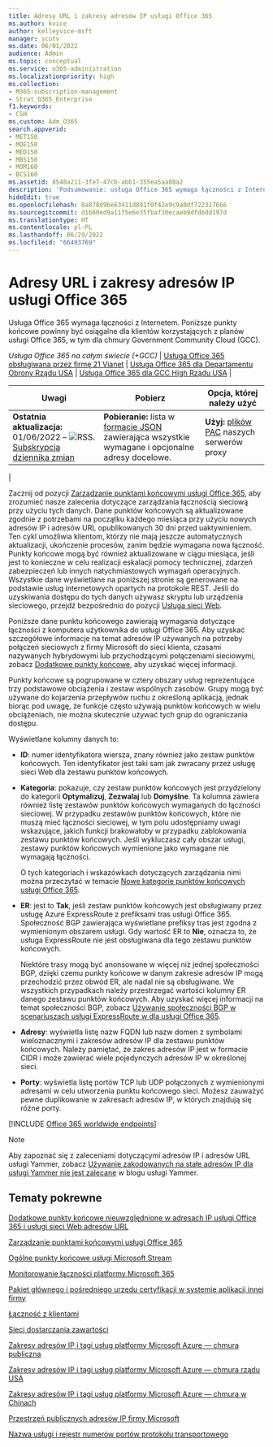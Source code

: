 ```yaml
---
title: Adresy URL i zakresy adresów IP usługi Office 365
ms.author: kvice
author: kelleyvice-msft
manager: scotv
ms.date: 06/01/2022
audience: Admin
ms.topic: conceptual
ms.service: o365-administration
ms.localizationpriority: high
ms.collection:
- M365-subscription-management
- Strat_O365_Enterprise
f1.keywords:
- CSH
ms.custom: Adm_O365
search.appverid:
- MET150
- MOE150
- MED150
- MBS150
- MOM160
- BCS160
ms.assetid: 8548a211-3fe7-47cb-abb1-355ea5aa88a2
description: 'Podsumowanie: usługa Office 365 wymaga łączności z Internetem. Poniższe punkty końcowe powinny być osiągalne dla klientów korzystających z planów usługi Office 365, w tym dla chmury Government Community Cloud (GCC).'
hideEdit: true
ms.openlocfilehash: 8a878d9be63411d891f0f42e9c9a0df722317666
ms.sourcegitcommit: d1b60ed9a11f5e6e35fbaf30ecaeb9dfd6dd197d
ms.translationtype: HT
ms.contentlocale: pl-PL
ms.lasthandoff: 06/29/2022
ms.locfileid: "66493769"
---
```

# <a name="office-365-urls-and-ip-address-ranges"></a>Adresy URL i zakresy adresów IP usługi Office 365

Usługa Office 365 wymaga łączności z Internetem. Poniższe punkty końcowe powinny być osiągalne dla klientów korzystających z planów usługi Office 365, w tym dla chmury Government Community Cloud (GCC).
  
*Usługa Office 365 na całym świecie (+GCC)* \| [Usługa Office 365 obsługiwana przez firmę 21 Vianet](urls-and-ip-address-ranges-21vianet.md) \| [Usługa Office 365 dla Departamentu Obrony Rządu USA](microsoft-365-u-s-government-dod-endpoints.md) \| [Usługa Office 365 dla GCC High Rządu USA](microsoft-365-u-s-government-gcc-high-endpoints.md) \|

|Uwagi|Pobierz|Opcja, której należy użyć|
|---|---|---|
|**Ostatnia aktualizacja:** 01/06/2022 – ![RSS.](../media/5dc6bb29-25db-4f44-9580-77c735492c4b.png) [Subskrypcja dziennika zmian](https://endpoints.office.com/version/worldwide?allversions=true&format=rss&clientrequestid=b10c5ed1-bad1-445f-b386-b919946339a7)|**Pobieranie:** lista w [formacie JSON](https://endpoints.office.com/endpoints/worldwide?clientrequestid=b10c5ed1-bad1-445f-b386-b919946339a7) zawierająca wszystkie wymagane i opcjonalne adresy docelowe.|**Użyj:** [plików PAC](managing-office-365-endpoints.md#pacfiles) naszych serwerów proxy|
|

Zacznij od pozycji [Zarządzanie punktami końcowymi usługi Office 365](managing-office-365-endpoints.md), aby zrozumieć nasze zalecenia dotyczące zarządzania łącznością sieciową przy użyciu tych danych. Dane punktów końcowych są aktualizowane zgodnie z potrzebami na początku każdego miesiąca przy użyciu nowych adresów IP i adresów URL opublikowanych 30 dni przed uaktywnieniem. Ten cykl umożliwia klientom, którzy nie mają jeszcze automatycznych aktualizacji, ukończenie procesów, zanim będzie wymagana nowa łączność. Punkty końcowe mogą być również aktualizowane w ciągu miesiąca, jeśli jest to konieczne w celu realizacji eskalacji pomocy technicznej, zdarzeń zabezpieczeń lub innych natychmiastowych wymagań operacyjnych. Wszystkie dane wyświetlane na poniższej stronie są generowane na podstawie usług internetowych opartych na protokole REST. Jeśli do uzyskiwania dostępu do tych danych używasz skryptu lub urządzenia sieciowego, przejdź bezpośrednio do pozycji [Usługa sieci Web](microsoft-365-ip-web-service.md).

Poniższe dane punktu końcowego zawierają wymagania dotyczące łączności z komputera użytkownika do usługi Office 365. Aby uzyskać szczegółowe informacje na temat adresów IP używanych na potrzeby połączeń sieciowych z firmy Microsoft do sieci klienta, czasami nazywanych hybrydowymi lub przychodzącymi połączeniami sieciowymi, zobacz [Dodatkowe punkty końcowe](additional-office365-ip-addresses-and-urls.md), aby uzyskać więcej informacji.

Punkty końcowe są pogrupowane w cztery obszary usług reprezentujące trzy podstawowe obciążenia i zestaw wspólnych zasobów. Grupy mogą być używane do kojarzenia przepływów ruchu z określoną aplikacją, jednak biorąc pod uwagę, że funkcje często używają punktów końcowych w wielu obciążeniach, nie można skutecznie używać tych grup do ograniczania dostępu.

Wyświetlane kolumny danych to:

- **ID**: numer identyfikatora wiersza, znany również jako zestaw punktów końcowych. Ten identyfikator jest taki sam jak zwracany przez usługę sieci Web dla zestawu punktów końcowych.

- **Kategoria**: pokazuje, czy zestaw punktów końcowych jest przydzielony do kategorii **Optymalizuj**, **Zezwalaj** lub **Domyślne**. Ta kolumna zawiera również listę zestawów punktów końcowych wymaganych do łączności sieciowej. W przypadku zestawów punktów końcowych, które nie muszą mieć łączności sieciowej, w tym polu udostępniamy uwagi wskazujące, jakich funkcji brakowałoby w przypadku zablokowania zestawu punktów końcowych. Jeśli wykluczasz cały obszar usługi, zestawy punktów końcowych wymienione jako wymagane nie wymagają łączności.

   O tych kategoriach i wskazówkach dotyczących zarządzania nimi można przeczytać w temacie [Nowe kategorie punktów końcowych usługi Office 365](microsoft-365-network-connectivity-principles.md#new-office-365-endpoint-categories).

- **ER**: jest to **Tak**, jeśli zestaw punktów końcowych jest obsługiwany przez usługę Azure ExpressRoute z prefiksami tras usługi Office 365. Społeczność BGP zawierająca wyświetlane prefiksy tras jest zgodna z wymienionym obszarem usługi. Gdy wartość ER to **Nie**, oznacza to, że usługa ExpressRoute nie jest obsługiwana dla tego zestawu punktów końcowych.

   Niektóre trasy mogą być anonsowane w więcej niż jednej społeczności BGP, dzięki czemu punkty końcowe w danym zakresie adresów IP mogą przechodzić przez obwód ER, ale nadal nie są obsługiwane. We wszystkich przypadkach należy przestrzegać wartości kolumny ER danego zestawu punktów końcowych. Aby uzyskać więcej informacji na temat społeczności BGP, zobacz [Używanie społeczności BGP w scenariuszach usługi ExpressRoute w dla usługi Office 365](bgp-communities-in-expressroute.md#key-planning-considerations-to-using-bgp-communities).

- **Adresy**: wyświetla listę nazw FQDN lub nazw domen z symbolami wieloznacznymi i zakresów adresów IP dla zestawu punktów końcowych. Należy pamiętać, że zakres adresów IP jest w formacie CIDR i może zawierać wiele pojedynczych adresów IP w określonej sieci.

- **Porty**: wyświetla listę portów TCP lub UDP połączonych z wymienionymi adresami w celu utworzenia punktu końcowego sieci. Możesz zauważyć pewne duplikowanie w zakresach adresów IP, w których znajdują się różne porty.

[!INCLUDE [Office 365 worldwide endpoints](../includes/office-365-worldwide-endpoints.md)]

> [!NOTE]
> Aby zapoznać się z zaleceniami dotyczącymi adresów IP i adresów URL usługi Yammer, zobacz [Używanie zakodowanych na stałe adresów IP dla usługi Yammer nie jest zalecane](https://techcommunity.microsoft.com/t5/Yammer-Blog/Using-hard-coded-IP-addresses-for-Yammer-is-not-recommended/ba-p/276592) w blogu usługi Yammer.

## <a name="related-topics"></a>Tematy pokrewne

[Dodatkowe punkty końcowe nieuwzględnione w adresach IP usługi Office 365 i usługi sieci Web adresów URL](additional-office365-ip-addresses-and-urls.md)

[Zarządzanie punktami końcowymi usługi Office 365](managing-office-365-endpoints.md)

[Ogólne punkty końcowe usługi Microsoft Stream](/stream/network-overview#general-microsoft-stream-endpoints)
  
[Monitorowanie łączności platformy Microsoft 365](./monitor-connectivity.md)

[Pakiet głównego i pośredniego urzędu certyfikacji w systemie aplikacji innej firmy](../compliance/encryption-office-365-certificate-chains.md)
  
[Łączność z klientami](https://support.office.com/article/client-connectivity-4232abcf-4ae5-43aa-bfa1-9a078a99c78b)
  
[Sieci dostarczania zawartości](https://support.office.com/article/content-delivery-networks-0140f704-6614-49bb-aa6c-89b75dcd7f1f)
  
[Zakresy adresów IP i tagi usług platformy Microsoft Azure — chmura publiczna](https://www.microsoft.com/download/details.aspx?id=56519)

[Zakresy adresów IP i tagi usług platformy Microsoft Azure — chmura rządu USA](https://www.microsoft.com/download/details.aspx?id=57063)

[Zakresy adresów IP i tagi usług platformy Microsoft Azure — chmura w Chinach](https://www.microsoft.com/download/details.aspx?id=57062)
  
[Przestrzeń publicznych adresów IP firmy Microsoft](https://www.microsoft.com/download/details.aspx?id=53602)

[Nazwa usługi i rejestr numerów portów protokołu transportowego](https://www.iana.org/assignments/service-names-port-numbers/service-names-port-numbers.xhtml)
